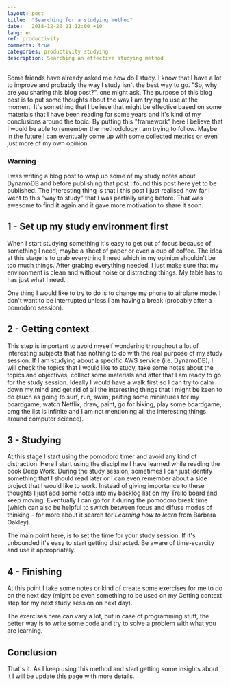 ```yaml
---
layout: post
title:  "Searching for a studying method"
date:   2018-12-20 21:12:00 +10
lang: en
ref: productivity
comments: true
categories: productivity studying
description: Searching an effective studying method
---
```


Some friends have already asked me how do I study. I know that I have a lot to improve and probably the way I study isn't the best way to go.
"So, why are you sharing this blog post?", one might ask. The purpose of this blog post is to put some thoughts about the way I am trying to use at the moment. It's something that I believe that might be effective based on some materials that I have been reading for some years and it's kind of my conclusions around the topic. By putting this "framework" here I believe that I would be able to remember the methodology I am trying to follow. Maybe in the future I can eventually come up with some collected metrics or even just more of my own opinion.

### Warning

I was writing a blog post to wrap up some of my study notes about DynamoDB and before publishing that post I found this post here yet to be published. The interesting thing is that I this post I just realised how far I went to this "way to study" that I was partially using before. That was awesome to find it again and it gave more motivation to share it soon.

## 1 - Set up my study environment first

When I start studying something it's easy to get out of focus because of something I need, maybe a sheet of paper or even a cup of coffee. The idea at this stage is to grab everything I need which in my opinion shouldn't be too much things. After grabing everything needed, I just make sure that my environment is clean and without noise or distracting things. My table has to has just what I need.

One thing I would like to try to do is to change my phone to airplane mode. I don't want to be interrupted unless I am having a break (probably after a pomodoro session).

## 2 - Getting context

This step is important to avoid myself wondering throughout a lot of interesting subjects that has nothing to do with the real purpose of my study session. If I am studying about a specific AWS service (i.e. DynamoDB), I will check the topics that I would like to study, take some notes about the topics and objectives, collect some materials and after that I am ready to go for the study session. Ideally I would have a walk first so I can try to calm down my mind and get rid of all the interesting things that I might be keen to do (such as going to surf, run, swim, paiting some miniatures for my boardgame, watch Netflix, draw, paint, go for hiking, play some boardgame, omg the list is infinite and I am not mentioning all the interesting things around computer science).

## 3 - Studying

At this stage I start using the pomodoro timer and avoid any kind of distraction. Here I start using the discipline I have learned while reading the book Deep Work. During the study session, sometimes I can just identify something that I should read later or I can even remember about a side project that I would like to work. Instead of giving importance to these thoughts I just add some notes into my backlog list on my Trello board and keep moving. Eventually I can go for it during the pomodoro break time (which can also be helpful to switch between focus and difuse modes of thinking - for more about it search for _Learning how to learn_ from Barbara Oakley).

The main point here, is to set the time for your study session. If it's unbounded it's easy to start getting distracted. Be aware of time-scarcity and use it appropriately.

## 4 - Finishing

At this point I take some notes or kind of create some exercises for me to do on the next day (might be even something to be used on my Getting context step for my next study session on next day).

The exercises here can vary a lot, but in case of programming stuff, the better way is to write some code and try to solve a problem with what you are learning.

## Conclusion

That's it. As I keep using this method and start getting some insights about it I will be update this page with more details.
